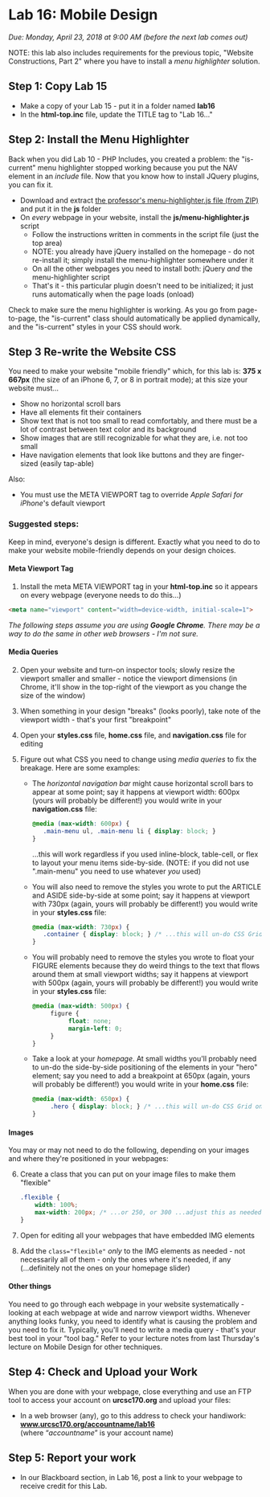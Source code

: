 # Lab 16: Mobile Design
*Due: Monday, April 23, 2018 at 9:00 AM (before the next lab comes out)*

NOTE: this lab also includes requirements for the previous topic, "Website Constructions, Part 2" where you have to install a *menu highlighter* solution.

## Step 1: Copy Lab 15

- Make a copy of your Lab 15 - put it in a folder named **lab16**
- In the **html-top.inc** file, update the TITLE tag to "Lab 16..."

## Step 2: Install the Menu Highlighter

Back when you did Lab 10 - PHP Includes, you created a problem: the "is-current" menu highlighter stopped working because you put the NAV element in an *include* file.  Now that you know how to install JQuery plugins, you can fix it.

- Download and extract [the professor's menu-highlighter.js file (from ZIP)](http://urcsc170.org/rkostin/distribution/menu-highlighter.zip) and put it in the **js** folder
- On *every* webpage in your website, install the **js/menu-highlighter.js** script
  - Follow the instructions written in comments in the script file (just the top area)
  - NOTE: you already have jQuery installed on the homepage - do not re-install it; simply install the menu-highlighter somewhere under it
  - On all the other webpages you need to install both: jQuery *and* the menu-highlighter script
  - That's it - this particular plugin doesn't need to be initialized; it just runs automatically when the page loads (onload)

Check to make sure the menu highlighter is working.  As you go from page-to-page, the "is-current" class should automatically be applied dynamically, and the "is-current" styles in your CSS should work.

## Step 3 Re-write the Website CSS

You need to make your website "mobile friendly" which, for this lab is: **375 x 667px** (the size of an iPhone 6, 7, or 8 in portrait mode); at this size your website must...

- Show no horizontal scroll bars
- Have all elements fit their containers
- Show text that is not too small to read comfortably, and there must be a lot of contrast between text color and its background
- Show images that are still recognizable for what they are, i.e. not too small
- Have navigation elements that look like buttons and they are finger-sized (easily tap-able)

Also:

- You must use the META VIEWPORT tag to override *Apple Safari for iPhone*'s default viewport

### Suggested steps:

Keep in mind, everyone's design is different.  Exactly what you need to do to make your website mobile-friendly depends on your design choices.

#### Meta Viewport Tag

1. Install the meta META VIEWPORT tag in your **html-top.inc** so it appears on every webpage (everyone needs to do this...)

```html
<meta name="viewport" content="width=device-width, initial-scale=1">
```

*The following steps assume you are using **Google Chrome**.  There may be a way to do the same in other web browsers - I'm not sure.*

#### Media Queries

2. Open your website and turn-on inspector tools; slowly resize the viewport smaller and smaller - notice the viewport dimensions (in Chrome, it'll show in the top-right of the viewport as you change the size of the window)

3. When something in your design "breaks" (looks poorly), take note of the viewport width - that's your first "breakpoint"

4. Open your **styles.css** file, **home.css** file, and **navigation.css** file for editing

5. Figure out what CSS you need to change using *media queries* to fix the breakage.  Here are some examples:

   - The *horizontal navigation bar* might cause horizontal scroll bars to appear at some point; say it happens at viewport width: 600px (yours will probably be different!) you would write in your **navigation.css** file:

     ```css
     @media (max-width: 600px) {
     	.main-menu ul, .main-menu li { display: block; } 
     }
     ```

     ...this will work regardless if you used inline-block, table-cell, or flex to layout your menu items side-by-side.  (NOTE: if you did not use ".main-menu" you need to use whatever *you* used)

   - You will also need to remove the styles you wrote to put the ARTICLE and ASIDE side-by-side at some point; say it happens at viewport with 730px (again, yours will probably be different!) you would write in your **styles.css** file:

     ```css
     @media (max-width: 730px) {
     	.container { display: block; } /* ...this will un-do CSS Grid on the container */
     } 
     ```

   - You will probably need to remove the styles you wrote to float your FIGURE elements because they do weird things to the text that flows around them at small viewport widths; say it happens at viewport with 500px (again, yours will probably be different!) you would write in your **styles.css** file:

     ```css
     @media (max-width: 500px) {
          figure {
               float: none;
               margin-left: 0;
          }
     } 
     ```

   - Take a look at your *homepage*.  At small widths you'll probably need to un-do the side-by-side positioning of the elements in your "hero" element; say you need to add a breakpoint at 650px (again, yours will probably be different!) you would write in your **home.css** file:

     ```css
     @media (max-width: 650px) {
          .hero { display: block; } /* ...this will un-do CSS Grid on the container */
     }
     ```

#### Images

You may or may not need to do the following, depending on your images and where they're positioned in your webpages:

6. Create a class that you can put on your image files to make them "flexible"

     ```css
     .flexible {
         width: 100%;
         max-width: 200px; /* ...or 250, or 300 ...adjust this as needed */
     }
     ```

7. Open for editing all your webpages that have embedded IMG elements 

8. Add the `class="flexible"` *only* to the IMG elements as needed - not necessarily all of them - only the ones where it's needed, if any (...definitely not the ones on your homepage slider)

#### Other things

You need to go through each webpage in your website systematically - looking at each webpage at wide and narrow viewport widths.  Whenever anything looks funky, you need to identify what is causing the problem and you need to fix it.  Typically, you'll need to write a media query - that's your best tool in your "tool bag."  Refer to your lecture notes from last Thursday's lecture on Mobile Design for other techniques.

## Step 4: Check and Upload your Work

When you are done with your webpage, close everything and use an FTP tool to access your account on **urcsc170.org** and upload your files:

- In a web browser (any), go to this address to check your handiwork:  
  **www.urcsc170.org/accountname/lab16**  
  (where “*accountname*” is your account name)

## Step 5: Report your work

- In our Blackboard section, in Lab 16, post a link to your webpage to receive credit for this Lab.